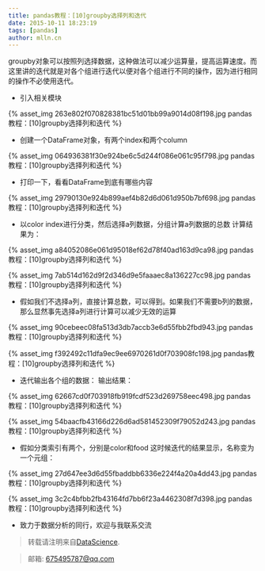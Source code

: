 ```yaml
---
title: pandas教程：[10]groupby选择列和迭代
date: 2015-10-11 18:23:19
tags: [pandas]
author: mlln.cn
---
```

groupby对象可以按照列选择数据，这种做法可以减少运算量，提高运算速度。而这里讲的迭代就是对各个组进行迭代以便对各个组进行不同的操作，因为进行相同的操作不必使用迭代。

- 引入相关模块

{% asset_img 263e802f070828381bc51d01bb99a9014d08f198.jpg pandas教程：[10]groupby选择列和迭代 %}

- 创建一个DataFrame对象，有两个index和两个column

{% asset_img 064936381f30e924be6c5d244f086e061c95f798.jpg pandas教程：[10]groupby选择列和迭代 %}

- 打印一下，看看DataFrame到底有哪些内容

{% asset_img 29790130e924b899aef4b82d6d061d950b7bf698.jpg pandas教程：[10]groupby选择列和迭代 %}

- 以color index进行分类，然后选择a列数据，分组计算a列数据的总数
计算结果为：

{% asset_img a84052086e061d95018ef62d78f40ad163d9ca98.jpg pandas教程：[10]groupby选择列和迭代 %}

{% asset_img 7ab514d162d9f2d346d9e5faaaec8a136227cc98.jpg pandas教程：[10]groupby选择列和迭代 %}

- 假如我们不选择a列，直接计算总数，可以得到。如果我们不需要b列的数据，那么显然事先选择a列进行计算可以减少无效的运算

{% asset_img 90cebeec08fa513d3db7accb3e6d55fbb2fbd943.jpg pandas教程：[10]groupby选择列和迭代 %}

{% asset_img f392492c11dfa9ec9ee6970261d0f703908fc198.jpg pandas教程：[10]groupby选择列和迭代 %}

- 迭代输出各个组的数据：
输出结果：

{% asset_img 62667cd0f703918fb919fcdf523d269758eec498.jpg pandas教程：[10]groupby选择列和迭代 %}

{% asset_img 54baacfb43166d226d6ad581452309f79052d243.jpg pandas教程：[10]groupby选择列和迭代 %}

- 假如分类索引有两个，分别是color和food
这时候迭代的结果显示，名称变为一个元组：

{% asset_img 27d647ee3d6d55fbaddbb6336e224f4a20a4dd43.jpg pandas教程：[10]groupby选择列和迭代 %}

{% asset_img 3c2c4bfbb2fb43164fd7bb6f23a4462308f7d398.jpg pandas教程：[10]groupby选择列和迭代 %}

- 致力于数据分析的同行，欢迎与我联系交流

> 转载请注明来自[DataScience](http://mlln.cn).

> 邮箱: 675495787@qq.com 
